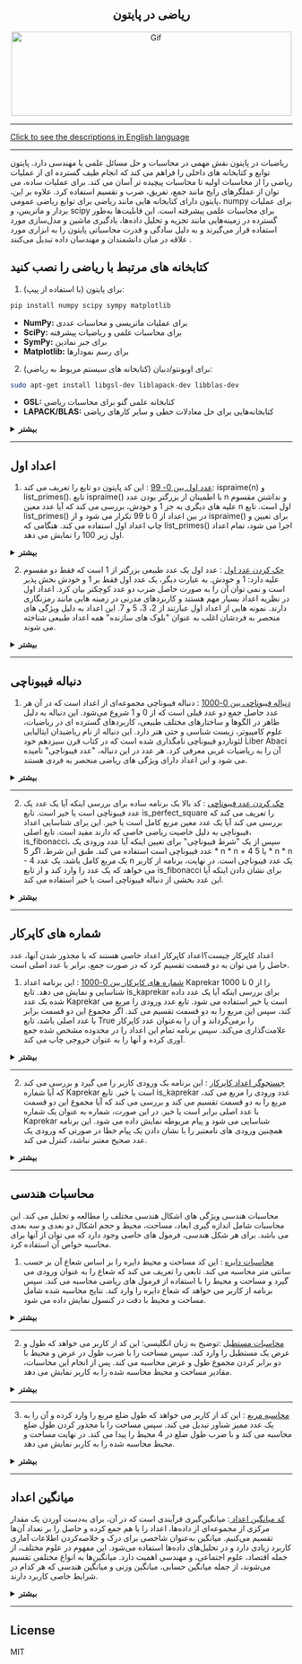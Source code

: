 <div align="center">

## ریاضی در پایتون

<img alt="Gif" src="https://cdn.dribbble.com/users/31818/screenshots/1891002/math.gif" height="150px" width="500px">
</div>
<hr>

[Click to see the descriptions in English language](README.md)
<hr>
ریاضیات در پایتون نقش مهمی در محاسبات و حل مسائل علمی یا مهندسی دارد. پایتون توابع و کتابخانه های داخلی را فراهم می کند که انجام طیف گسترده ای از عملیات ریاضی را از محاسبات اولیه تا محاسبات پیچیده تر آسان می کند. برای عملیات ساده، می توان از عملگرهای رایج مانند جمع، تفریق، ضرب و تقسیم استفاده کرد. علاوه بر این، پایتون دارای کتابخانه هایی مانند ریاضی برای توابع ریاضی عمومی، numpy برای عملیات بردار و ماتریس، و scipy برای محاسبات علمی پیشرفته است. این قابلیت‌ها به‌طور گسترده در زمینه‌هایی مانند تجزیه و تحلیل داده‌ها، یادگیری ماشین و مدل‌سازی مورد استفاده قرار می‌گیرند و به دلیل سادگی و قدرت محاسباتی پایتون را به ابزاری مورد علاقه در میان دانشمندان و مهندسان داده تبدیل می‌کنند .

## کتابخانه های مرتبط با ریاضی را نصب کنید

1. برای پایتون (با استفاده از پیپ):
```bash
pip install numpy scipy sympy matplotlib
```
- <b>NumPy:</b> برای عملیات ماتریسی و محاسبات عددی
- <b>SciPy:</b> برای محاسبات علمی و ریاضیات پیشرفته
- <b>SymPy:</b> برای جبر نمادین
- <b>Matplotlib:</b> برای رسم نمودارها
2. برای اوبونتو/دبیان (کتابخانه های سیستم مربوط به ریاضی):
```bash
sudo apt-get install libgsl-dev liblapack-dev libblas-dev
```
- <b>GSL:</b> کتابخانه علمی گنو برای محاسبات ریاضی
- <b>LAPACK/BLAS:</b> کتابخانه‌هایی برای حل معادلات خطی و سایر کارهای ریاضی
  
<details>
<summary><b>بیشتر</b></summary>

  
## ریاضیات در پایتون
پایتون به عنوان یک زبان برنامه نویسی همه کاره و قدرتمند، دارای طیف وسیعی از کاربردها در زمینه ریاضیات است. سادگی، خوانایی و پشتیبانی گسترده از کتابخانه آن را به ابزاری ارجح برای برنامه نویسان مبتدی و ریاضیدانان با تجربه تبدیل کرده است. پایتون چارچوبی را برای انجام انواع محاسبات ریاضی از محاسبات اولیه تا عملیات ریاضی پیشرفته فراهم می کند.

## محاسبات پایه در پایتون
پایتون در هسته خود از عملیات حسابی اساسی مانند جمع (+)، تفریق (-)، ضرب (*)، تقسیم (/)، و توان (**) پشتیبانی می کند. این عملیات برای هر زبان برنامه نویسی اساسی است، اما نحو واضح پایتون انجام محاسبات را آسان و شهودی می کند. پایتون را می توان برای مدیریت هر دو اعداد صحیح و اعداد ممیز شناور مورد استفاده قرار داد، که اجازه می دهد انواع سطوح دقیق در محاسبات را انجام دهد. به عنوان مثال، می توان به سرعت معادلات ساده ای مانند:
```python
result = (5 + 3) * 2
print(result)  # Output: 16
```

## ماژول ریاضی پایتون
برای کارهای پیچیده‌تر ریاضی، پایتون شامل ماژول ریاضی داخلی است که توابعی را برای ثابت‌ها و عملیات‌های ریاضی ارائه می‌کند. این ماژول به کاربران اجازه می دهد تا توابع مثلثاتی (sin()، cos() و غیره)، توابع لگاریتمی (log()، log10()) و فاکتوریل ها (factorial()) را انجام دهند. به عنوان مثال:
```python
import math
result = math.sqrt(16)
print(result)  # Output: 4.0
```
این ماژول قابلیت های بومی پایتون را گسترش می دهد و آن را برای مسائل مختلف ریاضی در دنیای واقعی که به توابع ریاضی سطح بالاتری نیاز دارند، مناسب می کند.

## محاسبات علمی با NumPy
در حالی که ماژول ریاضی توابع ریاضی ساده را مدیریت می کند، محاسبات پیشرفته تری - به ویژه آنهایی که شامل مجموعه داده های بزرگ یا آرایه های چند بعدی هستند - با کتابخانه NumPy امکان پذیر است. NumPy برای کارهایی مانند عملیات ماتریس، تبدیل فوریه و تولید اعداد تصادفی ضروری است. همچنین ستون فقرات اکثر برنامه نویسی های علمی و ریاضی در پایتون است. در اینجا مثالی از ایجاد یک آرایه و انجام عملیات اساسی با NumPy آورده شده است:
```python
import numpy as np
array = np.array([1, 2, 3, 4])
print(np.mean(array))  # Output: 2.5
```
NumPy به طور گسترده در زمینه هایی مانند یادگیری ماشین، علم داده و فیزیک استفاده می شود، جایی که مدل های ریاضی اغلب بر مجموعه داده های عددی بزرگ متکی هستند.

## ریاضیات نمادین با SymPy
برای دستکاری جبری و ریاضیات نمادین، پایتون SymPy را ارائه می دهد. این کتابخانه امکان محاسبه نمادین عبارات جبری را فراهم می کند که می تواند در حساب دیفرانسیل و انتگرال، جبر و حل معادلات مفید باشد. برخلاف محاسبات عددی، ریاضیات نمادین نمادها را به جای اعداد دستکاری می‌کنند و امکان نمایش دقیق معادلات را فراهم می‌کنند. به عنوان مثال، حل معادلات جبری به صورت نمادین به این صورت است:
```python
from sympy import symbols, Eq, solve
x = symbols('x')
equation = Eq(x**2 - 5*x + 6, 0)
solutions = solve(equation)
print(solutions)  # Output: [2, 3]
```
SymPy به ویژه در حوزه هایی مانند مهندسی و فیزیک نظری که در آن راه حل های نمادین دقیق مورد نیاز است مفید است.

## محاسبات علمی پیشرفته با SciPy
یک کتابخانه قدرتمند دیگر، SciPy، بر اساس NumPy ساخته شده است و قابلیت های اضافی را برای محاسبات علمی، از جمله ماژول هایی برای بهینه سازی، ادغام، درون یابی، مشکلات ارزش ویژه و موارد دیگر ارائه می دهد. SciPy بسیار کارآمد است و معمولاً در زمینه هایی مانند پردازش سیگنال و بیوانفورماتیک استفاده می شود.

## کاربردهای واقعی ریاضیات در پایتونقابلیت های ریاضی پایتون فراتر از مسائل آکادمیک است. در دنیای واقعی، پایتون برای برنامه های کاربردی مختلف استفاده می شود، از جمله:
- <b>علوم داده:</b> کتابخانه های پایتون مانند پانداها، matplotlib و NumPy به تجزیه و تحلیل مجموعه داده های بزرگ با استفاده از روش های آماری و ریاضی کمک می کنند.
- <b>یادگیری ماشین:</b> کتابخانه‌هایی مانند scikit-learn و TensorFlow از قدرت محاسباتی ریاضی پایتون برای آموزش مدل‌های یادگیری ماشینی استفاده می‌کنند که اغلب بر مفاهیم ریاضی مانند جبر خطی، حساب دیفرانسیل و انتگرال، و احتمال متکی هستند.
- <b>مالی:</b> پایتون معمولاً برای مدل‌سازی و شبیه‌سازی مالی استفاده می‌شود، جایی که به محاسبه الگوریتم‌های پیچیده و مدل‌های ریاضی برای سرمایه‌گذاری و تحلیل ریسک کمک می‌کند.
- <b>فیزیک و مهندسی:</b> پشتیبانی پایتون از محاسبات ریاضی به شبیه سازی سیستم های فیزیکی و حل مسائل مهندسی که شامل معادلات دیفرانسیل و بهینه سازی است کمک می کند.

## نتیجه گیری
در نتیجه، تطبیق پذیری و پشتیبانی گسترده از کتابخانه پایتون، آن را به زبانی بسیار مؤثر برای محاسبات ریاضی تبدیل کرده است. چه در حال انجام محاسبات پایه ای، ریاضیات نمادین یا محاسبات علمی پیشرفته باشید، سهولت استفاده و مقیاس پذیری پایتون طیف وسیعی از کاربردها را در تحقیقات، مهندسی، علوم داده و فراتر از آن امکان پذیر می کند.

</details>
<hr>

## اعداد اول


1. [عدد اول بین 0- 99](Math_in_Python/PrimeNumbers/PrimeNumber0-99.py) : این کد پایتون دو تابع را تعریف می کند: ispraime(n) و list_primes(). تابع ispraime() با اطمینان از بزرگتر بودن عدد n و نداشتن مقسوم علیه های دیگری به جز 1 و خودش، بررسی می کند که آیا عدد معین n اول است. تابع list_primes() در بین اعداد از 0 تا 99 تکرار می شود و از ispraime() برای تعیین و چاپ اعداد اول استفاده می کند. هنگامی که list_primes() اجرا می شود، تمام اعداد اول زیر 100 را نمایش می دهد.
   
<details>
<summary><b>بیشتر</b></summary>
  
## نحوه کار کد:
1. <b>تابع ispraime(n):</b>
   - <b>شماره ورودی را بررسی کنید:</b> اگر n کمتر یا مساوی 1 باشد، False را برمی‌گرداند زیرا اول نیست.
   - <b>بررسی بخش پذیری:</b> اگر هر عددی بین 2 و n-1 n را بدون باقیمانده تقسیم کند، False را برمی گرداند (که نشان می دهد n اول نیست).
   - <b>برگرداندن نتیجه:</b> اگر هیچ عددی n را تقسیم نکند، تابع True را برمی‌گرداند (که نشان می‌دهد n اول است).
2. <b>تابع list_primes():</b>
  - <b>تکرار از 0 تا 99:</b> این تابع در اعداد از 0 تا 99 حلقه می‌زند.
  - <b>Call ispraime():</b> برای هر عدد، اول بودن یا نبودن آن را بررسی می کند.
  - <b>چاپ اعداد اول:</b> اگر عددی اول باشد، عدد را چاپ می‌کند.
3. <b>اجرای نهایی:</b>
  تابع list_primes() فراخوانی می شود که تمام اعداد اول کمتر از 100 را چاپ می کند.

## کد پایتون
```python
def ispraime(n):
    if n <= 1:
        return False
    for x in range(2, n):
        if n % x == 0:
            return False
    else:
        return True
    
def list_primes():
    for n in range(100):
        if ispraime(n):
            print(n, end=' ', flush=True)
    print()

list_primes()
```
</details>

2. [چک کردن عدد اول](Math_in_Python/PrimeNumbers/Prime_Checker.py) : عدد اول یک عدد طبیعی بزرگتر از 1 است که فقط دو مقسوم علیه دارد: 1 و خودش. به عبارت دیگر، یک عدد اول فقط بر 1 و خودش بخش پذیر است و نمی توان آن را به صورت حاصل ضرب دو عدد کوچکتر بیان کرد. اعداد اول در نظریه اعداد بسیار مهم هستند و کاربردهای مدرنی در زمینه هایی مانند رمزنگاری دارند. نمونه هایی از اعداد اول عبارتند از 2، 3، 5 و 7. این اعداد به دلیل ویژگی های منحصر به فردشان اغلب به عنوان "بلوک های سازنده" همه اعداد طبیعی شناخته می شوند.
<details>
<summary><b>بیشتر</b></summary>

این کد تابعی به نام ispraime را تعریف می کند که اول بودن یک عدد را بررسی می کند. تابع ابتدا بررسی می کند که عدد ورودی کمتر یا مساوی 1 باشد، در این صورت False را برمی گرداند زیرا اعداد کوچکتر از 2 اول نیستند. سپس از یک حلقه for برای بررسی همه مقسوم‌کننده‌ها از 2 تا یک کمتر از عدد استفاده می‌کند. اگر عدد بر هر یک از این مقادیر بخش پذیر باشد، عدد اول نیست و تابع False را برمی گرداند. اگر مقسوم‌کننده‌ای پیدا نشد، تابع True را برمی‌گرداند که عدد اول را نشان می‌دهد.
در مرحله بعد، برنامه یک ورودی از کاربر می گیرد و آن را به تابع ispraime ارسال می کند. اگر عدد اول باشد، "prime" را چاپ می کند. در غیر این صورت، "not prime" را چاپ می کند.

## چگونه کار می کند:
1. تابع یک عدد دریافت می کند.
2. اگر عدد کمتر از 2 باشد، عدد اول نیست.
3. برای اعداد بزرگتر از 1، بررسی می کند که آیا عدد بر هر عددی بین 2 و خودش منهای یک بخش پذیر است یا خیر.
4. اگر قابل بخش باشد، عدد اول نیست. در غیر این صورت، آن را اول است.

## کد پایتون
```python
def isprime(n):
    if n <= 1:
        return False
    for x in range(2, n):
        if n % x == 0:
            return False
    else:
        return True
    
n = int(input('Enter The Number: '))
if isprime(n):
    print(f'{n} is prime')
else:
    print(f'{n} not prime')
```

</details>
<hr>

## دنباله فیبوناچی
1. [دنباله فیبوناچی بین 0-1000](Math_in_Python/FibonacciSequence/fibonacci_up_to_1000.py) : دنباله فیبوناچی مجموعه‌ای از اعداد است که در آن هر عدد حاصل جمع دو عدد قبلی است که از 0 و 1 شروع می‌شود. این دنباله به دلیل ظاهر در الگوها و ساختارهای مختلف طبیعی، کاربردهای گسترده ای در ریاضیات، علوم کامپیوتر، زیست شناسی و حتی هنر دارد. این دنباله از نام ریاضیدان ایتالیایی لئوناردو فیبوناچی نامگذاری شده است که در کتاب قرن سیزدهم خود Liber Abaci آن را به ریاضیات غربی معرفی کرد. هر عدد در این دنباله، "عدد فیبوناچی" نامیده می شود و این اعداد دارای ویژگی های ریاضی منحصر به فردی هستند.

<details>
<summary><b>بیشتر</b></summary>
  
## تاریخچه و اهمیت اعداد فیبوناچی
تاریخچه اعداد فیبوناچی به قرن سیزدهم باز می گردد، زمانی که یک ریاضیدان ایتالیایی به نام لئوناردو فیبوناچی این دنباله را در کتاب معروف خود Liber Abaci معرفی کرد. فیبوناچی در این کتاب از این دنباله برای حل مشکل مربوط به رشد جمعیت خرگوش ها استفاده کرد. در این دنباله، هر عدد حاصل جمع دو عدد قبلی است که از 0 و 1 شروع می شود. این سری به صورت زیر پیش می رود: 0، 1، 1، 2، 3، 5، 8 و غیره. با گذشت زمان، اهمیت دنباله فیبوناچی به دلیل کاربردهای آن در الگوهای طبیعی و تشکیلات بیولوژیکی به طور گسترده ای شناخته شد. الگوهایی مانند نسبت طلایی در گیاهان، حیوانات و حتی کهکشان‌ها با دنباله فیبوناچی مطابقت دارند و فیبوناچی و دنباله او را به بخشی اساسی از تاریخ ریاضی تبدیل می‌کنند. این توالی همچنین بر زمینه هایی مانند معماری، موسیقی و هنر تأثیر گذاشته و به عنوان یک چارچوب ساختاری و هندسی اساسی در جهان عمل می کند.

## چگونه کار می کند:
1. <b>تعریف تابع:</b> fibonacci_up_to_1000() برای تولید اعداد فیبوناچی تا 1000 تعریف شده است.
2. <b>مقادیر اولیه:</b> در داخل تابع، دو عدد اول دنباله فیبوناچی، a به صورت 0 و b به عنوان 1 تنظیم شده است.
3. <b>اجرای حلقه:</b> حلقه while تا زمانی اجرا می شود که a کمتر یا مساوی 1000 باشد. در داخل حلقه، مقدار فعلی a را که یک عدد فیبوناچی است چاپ می کند.
4. <b>به روز رسانی متغیرها:</b> پس از هر چاپ، مقادیر a و b به روز می شوند تا با تنظیم a به b و b به a + b به عدد فیبوناچی بعدی منتقل شوند.
5. <b> فراخوانی تابع:</b> فراخوانی fibonacci_up_to_1000() حلقه را اجرا می کند و همه اعداد فیبوناچی از 0 تا 1000 را در یک خط به خروجی می دهد.

## کد پایتون
```python
# Define the function to generate Fibonacci sequence up to 1000
def fibonacci_up_to_1000():
    a, b = 0, 1  # Starting values of the Fibonacci sequence
    while a <= 1000:
        print(a, end=' ')
        a, b = b, a + b  # Update the sequence

# Run the function to display Fibonacci numbers from 0 to 1000
fibonacci_up_to_1000()
```

</details>
<hr>

2. [چک کردن عدد فیبوناچی](Math_in_Python/FibonacciSequence/fibonacci_checker.py) : کد بالا یک برنامه ساده برای بررسی اینکه آیا یک عدد یک عدد فیبوناچی است یا خیر است. تابع is_perfect_square را تعریف می کند که بررسی می کند آیا یک عدد معین مربع کامل است یا خیر. این برای شناسایی اعداد فیبوناچی به دلیل خاصیت ریاضی خاصی که دارند مفید است. تابع اصلی، is_fibonacci، سپس از یک "شرط فیبوناچی" برای تعیین اینکه آیا عدد ورودی یک عدد فیبوناچی است استفاده می کند. طبق این شرط، اگر 5 * n * n + 4 یا 5 * n * n - 4 یک مربع کامل باشد، یک عدد n یک عدد فیبوناچی است. در نهایت، برنامه از کاربر می خواهد که یک عدد را وارد کند و از تابع is_fibonacci برای نشان دادن اینکه آیا این عدد بخشی از دنباله فیبوناچی است یا خیر استفاده می کند.

<details>
<summary><b>بیشتر</b></summary>

این فرآیند به طور موثر عضویت فیبوناچی را بدون نیاز به ایجاد یک دنباله تا عدد تایید می کند.

## چگونه کار می کند:
1. <b>بررسی اینکه آیا یک عدد مربع کامل است:</b> تابع is_perfect_square با گرفتن جذر x، تبدیل آن به یک عدد صحیح، و بررسی اینکه آیا مربع کردن این عدد صحیح، این عدد را برمی‌گرداند، بررسی می‌کند که آیا یک عدد مربع کامل است یا خیر. شماره اصلی x اگر اینطور باشد، x یک مربع کامل است.
2. <b>تعیین کنید یک عدد فیبوناچی است:</b> تابع is_fibonacci تعیین می کند که آیا عدد n یک عدد فیبوناچی است یا خیر. اگر 5 * n * n + 4 یا 5 * n * n - 4 یک مربع کامل باشد، از یک ویژگی ریاضی استفاده می کند که در آن یک عدد n در دنباله فیبوناچی است. این شرط از ویژگی های ریاضی منحصر به فرد اعداد فیبوناچی مشتق شده است.
3. <b>ورودی کاربر:</b> برنامه از کاربر می‌خواهد شماره‌ای را برای آزمایش وارد کند و آن را به‌عنوان num ذخیره کند.
4. <b>بررسی و نمایش نتیجه:</b> در نهایت، برنامه با استفاده از تابع is_fibonacci بررسی می کند که آیا num یک عدد فیبوناچی است یا خیر. سپس نتیجه را چاپ می کند و تأیید می کند که num یک عدد فیبوناچی است یا نه بر اساس خروجی تابع.

## کد پایتون
```python
import math

# Function to check if a number is a perfect square
def is_perfect_square(x):
    s = int(math.sqrt(x))
    return s * s == x

# Function to check if the input number is a Fibonacci number
def is_fibonacci(n):
    # Checking Fibonacci condition
    return is_perfect_square(5 * n * n + 4) or is_perfect_square(5 * n * n - 4)

# Input a number from the user
num = int(input("Enter a number: "))

# Displaying the result
if is_fibonacci(num):
    print(f"{num} is a Fibonacci number.")
else:
    print(f"{num} is not a Fibonacci number.")
```

</details>
<hr>

## شماره های کاپرکار
اعداد کاپرکار چیست؟اعداد کاپرکار اعداد خاصی هستند که با مجذور شدن آنها، عدد حاصل را می توان به دو قسمت تقسیم کرد که در صورت جمع، برابر با عدد اصلی است.
 
1. [شماره های کاپرکار بین 0-1000](Math_in_Python/KaprekarNumbers/KaprekarNumbers0_1000.py) : این برنامه اعداد Kaprekar را از 0 تا 1000 شناسایی و نمایش می دهد. تابع is_kaprekar برای بررسی اینکه آیا یک عدد داده شده یک عدد Kaprekar است یا خیر استفاده می شود. تابع عدد ورودی را مربع می کند، سپس این مربع را به دو قسمت تقسیم می کند. اگر مجموع این دو قسمت برابر با عدد اصلی باشد، تابع True را برمی‌گرداند و آن را به‌عنوان عدد کاپرکار علامت‌گذاری می‌کند. سپس برنامه تمام این اعداد را در محدوده مشخص شده جمع آوری کرده و آنها را به عنوان خروجی چاپ می کند.
   
<details>
<summary><b>بیشتر</b></summary>


## چگونه کار می کند:
1. <b>محاسبه مربع:</b> تابع is_kaprekar مربع عدد ورودی 𝑛 را محاسبه می کند.
2. <b>تبدیل رشته:</b> نتیجه مربع را به یک رشته برای تقسیم آسان تر تبدیل می کند.
3. <b>تقسیم مربع:</b> رشته به دو قسمت تقسیم می‌شود که قسمت سمت راست تعداد ارقامی برابر با عدد اصلی دارد. اگر قسمت سمت چپ خالی باشد، به طور پیش فرض صفر می شود.
4. <b>تبدیل عدد صحیح:</b> هر دو بخش دوباره به اعداد صحیح تبدیل می‌شوند.
5. <b>بررسی وضعیت کاپرکار:</b> این دو بخش خلاصه شده اند. اگر مجموع آنها با عدد اصلی مطابقت داشته باشد، آنگاه 𝑛 یک عدد کاپرکار در نظر گرفته می شود.

## کد پایتون
```python
def is_kaprekar(n):
    # Calculate the square of the number
    square = n ** 2
    str_square = str(square)
    
    # Calculate the length of the number
    d = len(str(n))
    
    # Split the number into two parts
    left_part = str_square[:-d] if str_square[:-d] else '0'
    right_part = str_square[-d:]
    
    # Convert parts to integers
    left_part = int(left_part)
    right_part = int(right_part)
    
    # Check the Kaprekar condition
    return left_part + right_part == n

# Display Kaprekar numbers from 0 to 1000
kaprekar_numbers = [n for n in range(1001) if is_kaprekar(n)]
print("Kaprekar numbers from 0 to 1000:", kaprekar_numbers)
```

</details>
<hr>

2. [جستجوگر اعداد کاپرکار](Math_in_Python/KaprekarNumbers/KaprekarNumbers_Checker.py) : این برنامه یک ورودی کاربر را می گیرد و بررسی می کند که آیا شماره Kaprekar است یا خیر. تابع is_kaprekar عدد ورودی را مربع می کند، مربع را به دو قسمت تقسیم می کند و بررسی می کند که آیا مجموع این دو قسمت با عدد اصلی برابر است یا خیر. در این صورت، شماره به عنوان یک شماره Kaprekar شناسایی می شود و پیام مربوطه نمایش داده می شود. این برنامه همچنین ورودی های نامعتبر را با نشان دادن یک پیام خطا در صورتی که ورودی یک عدد صحیح معتبر نباشد، کنترل می کند.

<details>
<summary><b>بیشتر</b></summary>

## چگونه کار می کند:
1. <b>محاسبه مربع:</b> تابع عدد ورودی 𝑛 را مربع می کند.
2. <b>تبدیل رشته:</b> مربع را به یک رشته برای تقسیم آسان تبدیل می کند.
3. <b>تقسیم مربع:</b> رشته به دو قسمت چپ و راست تقسیم می‌شود و قسمت راست دارای تعداد ارقام برابر با 𝑛 است. اگر قسمت سمت چپ خالی باشد، به طور پیش فرض صفر می شود.
4. <b>تبدیل عدد صحیح:</b> هر دو بخش به اعداد صحیح تبدیل می‌شوند.
5. <b>بررسی وضعیت کاپرکار:</b> اگر مجموع دو قسمت برابر با 𝑛 باشد، عدد به عنوان عدد کاپرکار تایید می شود.

## کد پایتون
```python
def is_kaprekar(n):
    # Calculate the square of the number
    square = n ** 2
    str_square = str(square)
    
    # Calculate the length of the number
    d = len(str(n))
    
    # Split the number into two parts
    left_part = str_square[:-d] if str_square[:-d] else '0'
    right_part = str_square[-d:]
    
    # Convert parts to integers
    left_part = int(left_part)
    right_part = int(right_part)
    
    # Check the Kaprekar condition
    return left_part + right_part == n

# Get user input
try:
    number = int(input("Enter a number to check if it is a Kaprekar number: "))
    if is_kaprekar(number):
        print(f"{number} is a Kaprekar number.")
    else:
        print(f"{number} is not a Kaprekar number.")
except ValueError:
    print("Please enter a valid integer.")
```

</details>
<hr>

## محاسبات هندسی
محاسبات هندسی ویژگی های اشکال هندسی مختلف را مطالعه و تحلیل می کند. این محاسبات شامل اندازه گیری ابعاد، مساحت، محیط و حجم اشکال دو بعدی و سه بعدی می باشد. برای هر شکل هندسی، فرمول های خاصی وجود دارد که می توان از آنها برای محاسبه خواص آن استفاده کرد.

1. [محاسبات دایره](Math_in_Python/GeometricCalculations/CircleGeometry.py) : این کد مساحت و محیط دایره را بر اساس شعاع آن بر حسب سانتی متر محاسبه می کند. تابعی را تعریف می کند که شعاع را به عنوان ورودی می گیرد و مساحت و محیط را با استفاده از فرمول های ریاضی محاسبه می کند. سپس برنامه از کاربر می خواهد که شعاع دایره را وارد کند. نتایج محاسبه شده شامل مساحت و محیط با دقت در کنسول نمایش داده می شود.
   
<details>
<summary><b>بیشتر</b></summary>

## چگونه کار می کند:
1. وارد کردن ماژول ریاضی: از ریاضی واردات برای دسترسی به توابع ریاضی استفاده می کند.
2. تعریف تابع: تابع account_circle مساحت و محیط را با استفاده از فرمول Area=𝜋𝑟2 Area=πr و Circumference=2𝜋𝑟 محاسبه می کند.
3. دریافت ورودی کاربر: از ورودی برای دریافت شعاع دایره از کاربر استفاده می کند و آن را به یک شناور تبدیل می کند.
4. محاسبه و نمایش نتایج: تابع برای محاسبه مساحت و محیط فراخوانی می شود که سپس با دو رقم اعشار نمایش داده می شود.

## کد پایتون
```python
import math

# Function to calculate the area and circumference of a circle in centimeters
def calculate_circle(radius_cm):
    area_cm2 = math.pi * radius_cm ** 2  # Calculate area in square centimeters
    circumference_cm = 2 * math.pi * radius_cm  # Calculate circumference in centimeters
    return area_cm2, circumference_cm

# Get the radius from the user in centimeters
radius_cm = float(input("Enter the radius of the circle in centimeters: "))

# Calculate area and circumference
area_cm2, circumference_cm = calculate_circle(radius_cm)

# Display the results
print(f"Area of the circle: {area_cm2:.2f} cm²")  # Display area in square centimeters
print(f"Circumference of the circle: {circumference_cm:.2f} cm")  # Display circumference in centimeters
```
</details>
<hr>

2. [محاسبات مستطیل](Math_in_Python/GeometricCalculations/RectangleCalculator.py) :توضیح به زبان انگلیسی: این کد از کاربر می خواهد که طول و عرض یک مستطیل را وارد کند. سپس مساحت را با ضرب طول در عرض و محیط با دو برابر کردن مجموع طول و عرض محاسبه می کند. پس از انجام این محاسبات، مقادیر مساحت و محیط محاسبه شده را به کاربر نمایش می دهد.

<details>
<summary><b>بیشتر</b></summary>

## How it works:
1. طول و عرض را از کاربر دریافت کنید و آنها را به اعداد ممیز شناور تبدیل کنید.
2. مساحت را با ضرب طول در عرض محاسبه کنید.
3. محیط را با استفاده از فرمول 2×(𝑙𝑒𝑛𝑔𝑡ℎ+𝑤𝑖𝑑𝑡ℎ)2×(طول+عرض) محاسبه کنید.
4. نمایش مساحت و محیط محاسبه شده

## کد پایتون
```python
# Get length and width from the user
length = float(input("Enter the rectangle's length: "))
width = float(input("Enter the rectangle's width: "))

# Calculate area and perimeter
area = length * width
perimeter = 2 * (length + width)

# Display results
print("The area of the rectangle is:", area)
print("The perimeter of the rectangle is:", perimeter)
```
</details>
<hr>

3. [محاسبه مربع](Math_in_Python/GeometricCalculations/SquareCalculator.py) : این کد از کاربر می خواهد که طول ضلع مربع را وارد کرده و آن را به یک عدد ممیز شناور تبدیل می کند. سپس مساحت را با مجذور کردن طول ضلع محاسبه می کند و با ضرب طول ضلع در 4 محیط را پیدا می کند. در نهایت مساحت و محیط محاسبه شده را به کاربر نمایش می دهد.

<details>
<summary><b>بیشتر</b></summary>

## چگونه کار می کند:
1. طول ضلع مربع را از کاربر دریافت کنید و آن را به عدد ممیز شناور تبدیل کنید.
2. مساحت را با مجذور کردن طول ضلع محاسبه کنید.
3. محیط را با ضرب طول ضلع در 4 محاسبه کنید.
4. نمایش مساحت و محیط محاسبه شده

## کد پایون
```python
# Get the side length of the square from the user
side = float(input("Enter the side length of the square: "))

# Calculate area and perimeter
area = side * side
perimeter = 4 * side

# Display results
print("The area of the square is:", area)
print("The perimeter of the square is:", perimeter)
```
</details>
<hr>

## میانگین اعداد
[ کد میانگین اعداد ](Math_in_Python/AverageNumbers/Average.py) : میانگین‌گیری فرآیندی است که در آن، برای به‌دست آوردن یک مقدار مرکزی از مجموعه‌ای از داده‌ها، اعداد را با هم جمع کرده و حاصل را بر تعداد آن‌ها تقسیم می‌کنیم. میانگین به‌عنوان شاخصی برای درک و خلاصه‌کردن اطلاعات آماری کاربرد زیادی دارد و در تحلیل‌های داده‌ها استفاده می‌شود. این مفهوم در علوم مختلف، از جمله اقتصاد، علوم اجتماعی، و مهندسی اهمیت دارد. میانگین‌ها به انواع مختلفی تقسیم می‌شوند، از جمله میانگین حسابی، میانگین وزنی و میانگین هندسی که هر کدام در شرایط خاصی کاربرد دارند.

<details>
<summary><b>بیشتر</b></summary>

## چگونه کار می کند:

1. تعریف و مقداردهی متغیرها: دو متغیر count برای شمارش تعداد اعداد و sum برای جمع کل اعداد ورودی تعریف و صفر می‌شوند.
2. گرفتن اعداد از کاربر: در یک حلقه، از کاربر عدد می‌گیرد و اگر عدد وارد شده -1 نباشد:
   - در count را یک واحد افزایش می‌دهد،
   - عدد را به sum اضافه می‌کند.
3. پایان حلقه و محاسبه میانگین: با وارد کردن -1 حلقه متوقف شده، میانگین با تقسیم sum بر count محاسبه می‌شود.
4. نمایش نتیجه: تعداد اعداد، مجموع آن‌ها و میانگین محاسبه شده نمایش داده می‌شود.

## کد پایتون
```python
import time
count = 0
sum = 0

print('''The program will take numbers from you until you type -1 
It calculates the number of numbers as well as the sum of the numbers and 
finally the average of the numbers.''')

time.sleep(1)
numbers = int(input('Enter Your Number : '))
while numbers != -1:
    count += 1
    sum += numbers
    numbers = int(input('Enter Your Number : '))
average = sum / count
time.sleep(1.5)
print(f'Number of numbers entered {count}')
print(f'The sum of the entered numbers {sum}')
print(f'The average of the entered numbers {average}')
```
</details>
<hr>

## License

MIT

